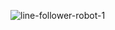 ![line-follower-robot-1](https://github.com/AbdallahNasserr/Robootics_Arduino_maxe_solver_car/assets/137197588/5afcca43-0b79-449e-ac04-61219712a897)
